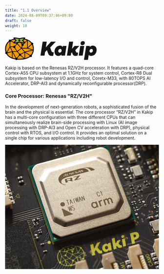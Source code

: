 ```yaml
---
title: "1.1 Overview"
date: 2024-08-09T09:37:46+09:00
draft: false
weight: 10
---
```


![Kakip logo](images/image240809_093559.png)

Kakip is based on the Renesas RZ/V2H processor. It features a quad-core Cortex-A55 CPU subsystem at 1.1GHz for system control, Cortex-R8 Dual subsystem for low-latency I/O and control, Coretx-M33, with 80TOPS AI Accelerator, DRP-AI3 and dynamically reconfigurable processor(DRP).

### Core Processor: Renesas "RZ/V2H"

In the development of next-generation robots, a sophisticated fusion of the brain and the physical is essential. The core processor “RZ/V2H” in Kakip has a multi-core configuration with three different CPUs that can simultaneously realize brain-side processing with Linux (AI image processing with DRP-AI3 and Open CV acceleration with DRP), physical control with RTOS, and I/O control. It provides an optimal solution on a single chip for various applications including robot development.

![Core processor](images/image240809_093705.png)
